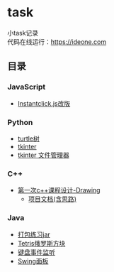 # task

小task记录  
代码在线运行：https://ideone.com

## 目录

### JavaScript
* [Instantclick.js改版](//github.com/XinRoom/task/blob/master/js/instantclick.js)

### Python
* [turtle树](//github.com/XinRoom/task/blob/master/python/tree.py)
* [tkinter](//github.com/XinRoom/task/blob/master/python/Python_tk_V3.py)
* [tkinter 文件管理器](//github.com/XinRoom/task/blob/master/python/File_Manager.py)

### C++
* [第一次c++课程设计-Drawing](//github.com/XinRoom/task/tree/master/c++/curriculum_design_first)
    * [项目文档(含思路)](//github.com/XinRoom/task/blob/master/c++/curriculum_design_first/README.md)

### Java
* [打包练习jar](//github.com/XinRoom/task/blob/master/java/Rational)
* [Tetris俄罗斯方块](//github.com/XinRoom/task/blob/master/java/Tetris)
* [键盘事件监听](//github.com/XinRoom/task/blob/master/java/KeyBoard.java)
* [Swing面板](//github.com/XinRoom/task/blob/master/java/Swing.java)